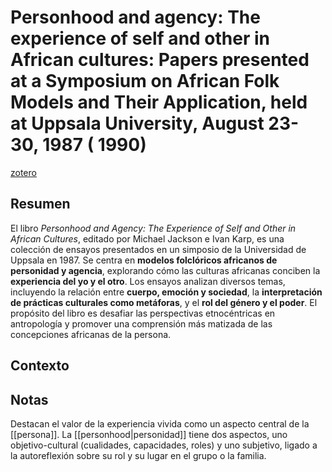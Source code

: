 # Personhood and agency: The experience of self and other in African cultures: Papers presented at a Symposium on African Folk Models and Their Application, held at Uppsala University, August 23-30, 1987 ( 1990)
[zotero](zotero://select/items/@jackson&karp1990)

## Resumen

El libro _Personhood and Agency: The Experience of Self and Other in African Cultures_, editado por Michael Jackson e Ivan Karp, es una colección de ensayos presentados en un simposio de la Universidad de Uppsala en 1987. Se centra en **modelos folclóricos africanos de personidad y agencia**, explorando cómo las culturas africanas conciben la **experiencia del yo y el otro**. Los ensayos analizan diversos temas, incluyendo la relación entre **cuerpo, emoción y sociedad**, la **interpretación de prácticas culturales como metáforas**, y el **rol del género y el poder**. El propósito del libro es desafiar las perspectivas etnocéntricas en antropología y promover una comprensión más matizada de las concepciones africanas de la persona.

## Contexto

## Notas

Destacan el valor de la experiencia vivida como un aspecto central de la [[persona]]. La [[personhood|personidad]] tiene dos aspectos, uno objetivo-cultural (cualidades, capacidades, roles) y uno subjetivo, ligado a la autoreflexión sobre su rol y su lugar en el grupo o la familia.

<!--El libro se estructura en-->

<!--Estructura conceptual:-->
 
<!--Argumentos generales:-->
